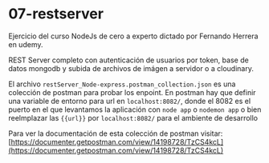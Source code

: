 # 07-restserver

Ejercicio del curso NodeJs de cero a experto dictado por Fernando Herrera en udemy.

REST Server completo con autenticación de usuarios por token, base de datos mongodb y subida de archivos de imágen a servidor o a cloudinary.

El archivo ```restServer_Node-express.postman_collection.json``` es una colección de postman para probar los enpoint. En postman hay que definir una variable de entorno para url en ```localhost:8082/```, donde el 8082 es el puerto en el que levantamos la aplicación con ```node app``` o ```nodemon app``` o bien reelmplazar las ```{{url}}``` por ```localhost:8082/``` para el ambiente de desarrollo

Para ver la documentación de esta colección de postman visitar: [https://documenter.getpostman.com/view/14198728/TzCS4kcL](https://documenter.getpostman.com/view/14198728/TzCS4kcL)

